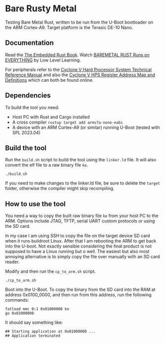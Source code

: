 # Bare Rusty Metal

Testing Bare Metal Rust, written to be run from the U-Boot bootloader on the ARM Cortex-A9. Target platform is the Terasic DE-10 Nano.

## Documentation

Read the [The Embedded Rust Book](https://docs.rust-embedded.org/book/). Watch [BAREMETAL RUST Runs on EVERYTHING](https://youtu.be/jZT8APrzvc4) by Low Level Learning.

For peripherals refer to the [Cyclone V Hard Processor System Technical Reference Manual](https://www.intel.com/content/www/us/en/docs/programmable/683126/21-2/hard-processor-system-technical-reference.html) and also the [Cyclone V HPS Register Address Map and Definitions](https://www.intel.com/content/www/us/en/programmable/hps/cyclone-v/hps.html) which can both be found online.

## Dependencies

To build the tool you need:
- Host PC with Rust and Cargo installed
- A cross compiler `rustup target add armv7a-none-eabi`
- A device with an ARM Cortex-A9 (or similar) running U-Boot (tested with SPL 2023.04)

## Build the tool

Run the `build.sh` script to build the tool using the `linker.ld` file. It will also convert the elf file to a raw binary file `ke`.

```
./build.sh
```

If you need to make changes to the linker.ld file, be sure to delete the `target` folder, otherwise the compiler might skip recompiling.

## How to use the tool

You need a way to copy the built raw binary file `ke` from your host PC to the ARM. Options include JTAG, TFTP, serial UART custom protocols or using the SD card.

In my case I am using SSH to copy the file on the target device SD card when it runs buildroot Linux. After that I am rebooting the ARM to get back into the U-boot. Not exactly sensible considering the final product is not supposed to have a Linux running but o well. The easiest but also most annoying alternative is to simply copy the file over manually with an SD card reader.

Modify and then run the `cp_to_arm.sh` script.

```
./cp_to_arm.sh
```

Boot into the U-Boot. To copy the binary from the SD card into the RAM at address 0x0100_0000, and then run from this address, run the following commands:

```
fatload mmc 0:1 0x01000000 ke
go 0x01000000
```

It should say something like:

```
## Starting application at 0x01000000 ...
## Application terminated
```